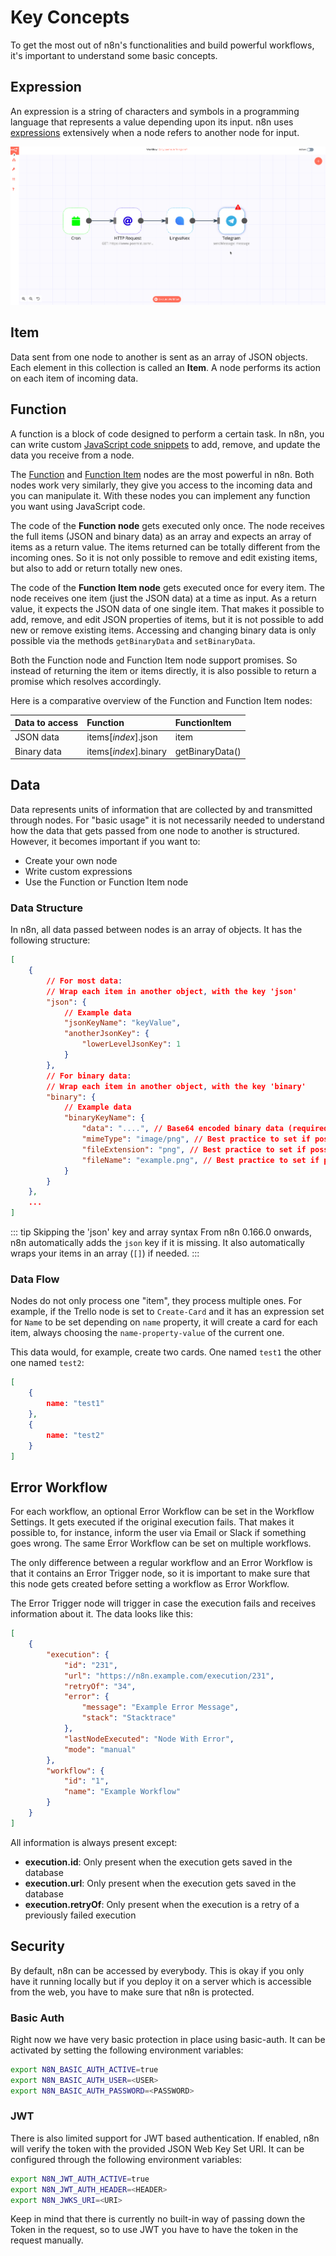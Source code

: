 # Key Concepts

To get the most out of n8n's functionalities and build powerful workflows, it's important to understand some basic concepts.

## Expression

An expression is a string of characters and symbols in a programming language that represents a value depending upon its input.
n8n uses [expressions](../../nodes/expressions.md) extensively when a node refers to another node for input.

![Node expression](../images/Node_expression.gif)

## Item

Data sent from one node to another is sent as an array of JSON objects. Each element in this collection is called an **Item**. A node performs its action on each item of incoming data.

## Function

A function is a block of code designed to perform a certain task. In n8n, you can write custom [JavaScript code snippets](../../reference/javascript-code-snippets.md) to add, remove, and update the data you receive from a node.

The [Function](../../nodes/nodes-library/core-nodes/Function/README.md) and [Function Item](../../nodes/nodes-library/core-nodes/FunctionItem/README.md) nodes are the most powerful in n8n. Both nodes work very similarly, they give you access to the incoming data and you can manipulate it. With these nodes you can implement any function you want using JavaScript code.

The code of the **Function node** gets executed only once. The node receives the full items (JSON and binary data) as an array and expects an array of items as a return value. The items returned can be totally different from the incoming ones. So it is not only possible to remove and edit existing items, but also to add or return totally new ones.

The code of the **Function Item node** gets executed once for every item. The node receives one item (just the JSON data) at a time as input. As a return value, it expects the JSON data of one single item. That makes it possible to add, remove, and edit JSON properties of items, but it is not possible to add new or remove existing items. Accessing and changing binary data is only possible via the methods `getBinaryData` and `setBinaryData`.

Both the Function node and Function Item node support promises. So instead of returning the item or items directly, it is also possible to return a promise which resolves accordingly.

Here is a comparative overview of the Function and Function Item nodes:

| Data to access          | Function               | FunctionItem     |
| :-------------------------- | :--------------------- | :--------------- |
| JSON data                   | items\[_index_\].json    | item             |
| Binary data                 | items\[_index_\].binary  | getBinaryData()  |


## Data

Data represents units of information that are collected by and transmitted through nodes. For "basic usage" it is not necessarily needed to understand how the data that gets passed from one node to another is structured. However, it becomes important if you want to:

 - Create your own node
 - Write custom expressions
 - Use the Function or Function Item node

### Data Structure

In n8n, all data passed between nodes is an array of objects. It has the following structure:

```json
[
	{
		// For most data:
		// Wrap each item in another object, with the key 'json'
		"json": {
			// Example data
			"jsonKeyName": "keyValue",
			"anotherJsonKey": {
				"lowerLevelJsonKey": 1
			}
		},
		// For binary data:
		// Wrap each item in another object, with the key 'binary'
		"binary": {
			// Example data
			"binaryKeyName": {
				"data": "....", // Base64 encoded binary data (required)
				"mimeType": "image/png", // Best practice to set if possible (optional)
				"fileExtension": "png", // Best practice to set if possible (optional)
				"fileName": "example.png", // Best practice to set if possible (optional)
			}
		}
	},
	...
]
```

::: tip Skipping the 'json' key and array syntax
From n8n 0.166.0 onwards, n8n automatically adds the `json` key if it is missing. It also automatically wraps your items in an array (`[]`) if needed.
:::

### Data Flow

Nodes do not only process one "item", they process multiple ones.
For example, if the Trello node is set to `Create-Card` and it has an expression set for `Name` to be set depending on `name` property, it will create a card for each item, always choosing the `name-property-value` of the current one.

This data would, for example, create two cards. One named `test1` the other one named `test2`:

```json
[
	{
		name: "test1"
	},
	{
		name: "test2"
	}
]
```

## Error Workflow

For each workflow, an optional Error Workflow can be set in the Workflow Settings. It gets executed if the original execution fails. That makes it possible to, for instance, inform the user via Email or Slack if something goes wrong. The same Error Workflow can be set on multiple workflows.

The only difference between a regular workflow and an Error Workflow is that it contains an Error Trigger node, so it is important to make sure that this node gets created before setting a workflow as Error Workflow.

The Error Trigger node will trigger in case the execution fails and receives information about it. The data looks like this:

```json
[
	{
		"execution": {
			"id": "231",
			"url": "https://n8n.example.com/execution/231",
			"retryOf": "34",
			"error": {
				"message": "Example Error Message",
				"stack": "Stacktrace"
			},
			"lastNodeExecuted": "Node With Error",
			"mode": "manual"
		},
		"workflow": {
			"id": "1",
			"name": "Example Workflow"
		}
	}
]

```

All information is always present except:

- **execution.id**: Only present when the execution gets saved in the database
- **execution.url**: Only present when the execution gets saved in the database
- **execution.retryOf**: Only present when the execution is a retry of a previously failed execution

## Security

By default, n8n can be accessed by everybody. This is okay if you only have it running
locally but if you deploy it on a server which is accessible from the web, you have
to make sure that n8n is protected.

### Basic Auth

Right now we have very basic protection in place using basic-auth. It can be activated
by setting the following environment variables:

```bash
export N8N_BASIC_AUTH_ACTIVE=true
export N8N_BASIC_AUTH_USER=<USER>
export N8N_BASIC_AUTH_PASSWORD=<PASSWORD>
```

### JWT

There is also limited support for JWT based authentication. If enabled, n8n will verify the token with the provided JSON Web Key Set URI. It can be configured through the following environment variables:

```bash
export N8N_JWT_AUTH_ACTIVE=true
export N8N_JWT_AUTH_HEADER=<HEADER>
export N8N_JWKS_URI=<URI>
```
Keep in mind that there is currently no built-in way of passing down the Token in the request, so to use JWT you have to have the token in the request manually.
